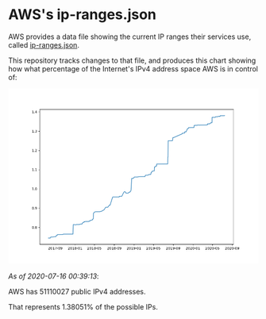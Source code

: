 # AWS's ip-ranges.json

AWS provides a data file showing the current IP ranges their
services use, called [ip-ranges.json](https://ip-ranges.amazonaws.com/ip-ranges.json).

This repository tracks changes to that file, and produces this
chart showing how what percentage of the Internet's IPv4 address space
AWS is in control of:

![History of AWS](history_count.png)

*As of 2020-07-16 00:39:13*:

AWS has 51110027 public IPv4 addresses.

That represents 1.38051% of the possible IPs.
